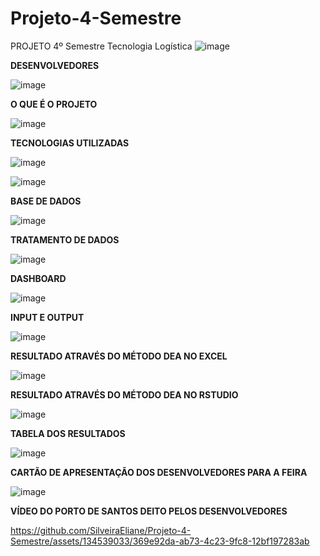 # Projeto-4-Semestre
PROJETO 4º Semestre Tecnologia Logística
![image](https://github.com/SilveiraEliane/Projeto-4-Semestre/assets/134539033/e3eaa8ea-a465-48e5-b609-c36c075e9a95)

**DESENVOLVEDORES**

![image](https://github.com/SilveiraEliane/Projeto-4-Semestre/assets/134539033/c6347053-ccf9-41dd-bfa8-2839ddfd607e)

**O QUE É O PROJETO**

![image](https://github.com/SilveiraEliane/Projeto-4-Semestre/assets/134539033/c3e2a09d-ae3a-426e-a512-f77353fc6c3e)

**TECNOLOGIAS UTILIZADAS**

![image](https://github.com/SilveiraEliane/Projeto-4-Semestre/assets/134539033/7732ef7b-ed0a-4f08-af9b-60a35cd66661)


![image](https://github.com/SilveiraEliane/Projeto-4-Semestre/assets/134539033/3079650c-f3ca-4a44-b85c-a4c4c1413423)

**BASE DE DADOS**

![image](https://github.com/SilveiraEliane/Projeto-4-Semestre/assets/134539033/7932479e-0b3e-46f1-9d44-e15b5f048a42)

**TRATAMENTO DE DADOS**

![image](https://github.com/SilveiraEliane/Projeto-4-Semestre/assets/134539033/bf26244e-6e49-434b-8a4a-c21ea4959665)

**DASHBOARD**

![image](https://github.com/SilveiraEliane/Projeto-4-Semestre/assets/134539033/0f4f1170-e543-4547-812f-5a62cedd0aa2)

**INPUT E OUTPUT**

![image](https://github.com/SilveiraEliane/Projeto-4-Semestre/assets/134539033/ba8be474-3f44-4d39-af62-ec96dbe4a1dc)

**RESULTADO ATRAVÉS DO MÉTODO DEA NO EXCEL**

![image](https://github.com/SilveiraEliane/Projeto-4-Semestre/assets/134539033/f89e6db5-3f9c-49ce-a004-8d13f9e208ad)

**RESULTADO ATRAVÉS DO MÉTODO DEA NO RSTUDIO**

![image](https://github.com/SilveiraEliane/Projeto-4-Semestre/assets/134539033/16b87033-73c3-467d-a972-d41b55f4f1e6)

**TABELA DOS RESULTADOS**

![image](https://github.com/SilveiraEliane/Projeto-4-Semestre/assets/134539033/28eb588d-4451-491a-b5a7-ea716b3897b1)

**CARTÃO DE APRESENTAÇÃO DOS DESENVOLVEDORES PARA A FEIRA**

![image](https://github.com/SilveiraEliane/Projeto-4-Semestre/assets/134539033/ec58a1fa-73b0-451b-8db5-dd6861895aa6)

**VÍDEO DO PORTO DE SANTOS DEITO PELOS DESENVOLVEDORES**

https://github.com/SilveiraEliane/Projeto-4-Semestre/assets/134539033/369e92da-ab73-4c23-9fc8-12bf197283ab


